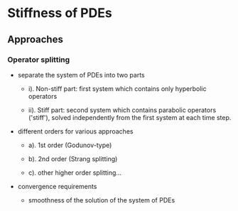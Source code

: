 # Stiffness of PDEs



## Approaches


### Operator splitting

- separate the system of PDEs into two parts

    - i). Non-stiff part: first system which contains only hyperbolic operators

    - ii). Stiff part: second system which contains parabolic operators ('stiff'), solved independently from the first system at each time step.

- different orders for various approaches

    - a). 1st order (Godunov-type)

    - b). 2nd order (Strang splitting)

    - c). other higher order splitting...

- convergence requirements
    
    - smoothness of the solution of the system of PDEs